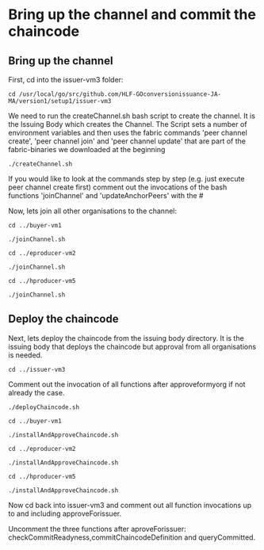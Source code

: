 # Bring up the channel and commit the chaincode

## Bring up the channel

First, cd into the issuer-vm3 folder:

`cd /usr/local/go/src/github.com/HLF-GOconversionissuance-JA-MA/version1/setup1/issuer-vm3`

We need to run the createChannel.sh bash script to create the channel. It is the Issuing Body which creates the Channel.
The Script sets a number of environment variables and then uses the fabric commands 'peer channel create', 'peer channel join' and 'peer channel update' that are part of the fabric-binaries we downloaded at the beginning

`./createChannel.sh`

If you would like to look at the commands step by step (e.g. just execute peer channel create first) comment out the invocations of the bash functions 'joinChannel' and 'updateAnchorPeers' with the #

Now, lets join all other organisations to the channel:

`cd ../buyer-vm1`

`./joinChannel.sh`

`cd ../eproducer-vm2`

`./joinChannel.sh`

`cd ../hproducer-vm5`

`./joinChannel.sh`

## Deploy the chaincode

Next, lets deploy the chaincode from the issuing body directory. It is the issuing body that deploys the chaincode but approval from all organisations is needed.

`cd ../issuer-vm3`

Comment out the invocation of all functions after approveformyorg if not already the case.

`./deployChaincode.sh`

`cd ../buyer-vm1`

`./installAndApproveChaincode.sh`

`cd ../eproducer-vm2`

`./installAndApproveChaincode.sh`

`cd ../hproducer-vm5`

`./installAndApproveChaincode.sh`

Now cd back into issuer-vm3 and comment out all function invocations up to and including approveForissuer.

Uncomment the three functions after aproveForissuer:
checkCommitReadyness,commitChaincodeDefinition and queryCommitted.
